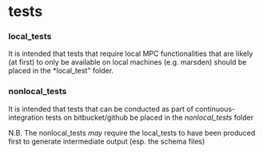 # tests

### local_tests
It is intended that tests that require local MPC functionalities that are likely (at first) to only be available on local machines (e.g. marsden) should be placed in the *local_test" folder.

### nonlocal_tests
It is intended that tests that can be conducted as part of continuous-integration tests on bitbucket/github be placed in the *nonlocal_tests* folder

N.B. The nonlocal_tests *may* require the local_tests to have been produced first to generate intermediate output (esp. the schema files)

